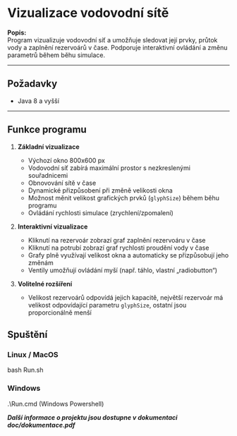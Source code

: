 # Vizualizace vodovodní sítě

**Popis:**  
Program vizualizuje vodovodní síť a umožňuje sledovat její prvky, průtok vody a zaplnění rezervoárů v čase. Podporuje interaktivní ovládání a změnu parametrů během běhu simulace.

---

## Požadavky
- Java 8 a vyšší
---

## Funkce programu

1. **Základní vizualizace**
   - Výchozí okno 800x600 px
   - Vodovodní síť zabírá maximální prostor s nezkreslenými souřadnicemi
   - Obnovování sítě v čase
   - Dynamické přizpůsobení při změně velikosti okna
   - Možnost měnit velikost grafických prvků (`glyphSize`) během běhu programu
   - Ovládání rychlosti simulace (zrychlení/zpomalení)

2. **Interaktivní vizualizace**
   - Kliknutí na rezervoár zobrazí graf zaplnění rezervoáru v čase
   - Kliknutí na potrubí zobrazí graf rychlosti proudění vody v čase
   - Grafy plně využívají velikost okna a automaticky se přizpůsobují jeho změnám
   - Ventily umožňují ovládání myší (např. táhlo, vlastní „radiobutton“)

3. **Volitelné rozšíření**
   - Velikost rezervoárů odpovídá jejich kapacitě, největší rezervoár má velikost odpovídající parametru `glyphSize`, ostatní jsou proporcionálně menší

## Spuštění

### Linux / MacOS
bash Run.sh

### Windows
.\Run.cmd (Windows Powershell)

***Další informace o projektu jsou dostupne v dokumentaci doc/dokumentace.pdf***
